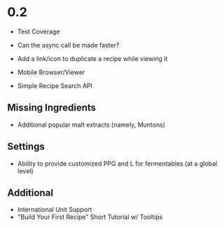 0.2
====

* Test Coverage
* Can the async call be made faster?
* Add a link/icon to duplicate a recipe while viewing it

* Mobile Browser/Viewer
* Simple Recipe Search API

Missing Ingredients
--------------------
* Additional popular malt extracts (namely, Muntons)

Settings
--------
* Ability to provide customized PPG and L for fermentables (at a global level)

Additional
----------
* International Unit Support
* "Build Your First Recipe" Short Tutorial w/ Tooltips
